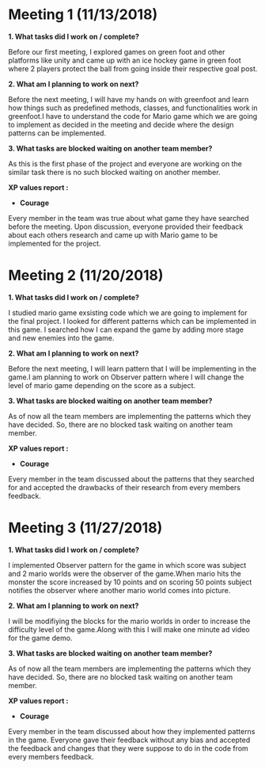 # Meeting 1 (11/13/2018)

**1. What tasks did I work on / complete?**

Before our first meeting, I explored games on green foot and other platforms like unity and came up with an ice hockey game in green foot
where 2 players protect the ball from going inside their respective goal post.

**2. What am I planning to work on next?**

Before the next meeting, I will have my hands on with greenfoot and learn how things such as predefined methods, classes, and functionalities 
work in greenfoot.I have to understand the code for Mario game which we are going to implement as decided in the meeting and decide where the design
patterns can be implemented.

**3. What tasks are blocked waiting on another team member?**

As this is the first phase of the project and everyone are working on the similar task there is no such blocked waiting on another member.

**XP values report :**

- **Courage**

Every member in the team was true about what game they have searched before the meeting. Upon discussion, everyone provided  their feedback
about each others research and came up with Mario game to be implemented for the project. 


# Meeting 2 (11/20/2018)

**1. What tasks did I work on / complete?**

I studied mario game exsisting code which we are going to implement for the final project. I looked for different patterns which can be
implemented in this game. I searched how I can expand the game by adding more stage and new enemies into the game.

**2. What am I planning to work on next?**

Before the next meeting, I will learn pattern that I will be implementing in the game.I am planning to work on Observer pattern where I will change the level of mario game depending on the score as a subject.

**3. What tasks are blocked waiting on another team member?**

As of now all the team members are implementing the patterns which they have decided. So, there are no blocked task waiting on another team member. 

**XP values report :**

- **Courage**

Every member in the team discussed about the patterns that they searched for and accepted the drawbacks of their research from every members feedback.

# Meeting 3 (11/27/2018)

**1. What tasks did I work on / complete?**

I implemented Observer pattern for the game in which score was subject and 2 mario worlds were the observer of the game.When mario hits the monster the score increased by 10 points and on scoring 50 points subject notifies the observer where another mario world comes into picture.

**2. What am I planning to work on next?**

I will be modifiying the blocks for the mario worlds in order to increase the difficulty level of the game.Along with this I will make one minute ad video for the game demo.

**3. What tasks are blocked waiting on another team member?**

As of now all the team members are implementing the patterns which they have decided. So, there are no blocked task waiting on another team member. 

**XP values report :**

- **Courage**

Every member in the team discussed about how they implemented patterns in the game. Everyone gave their feedback without any bias and accepted the feedback and changes that they were suppose to do in the code from every members feedback.
